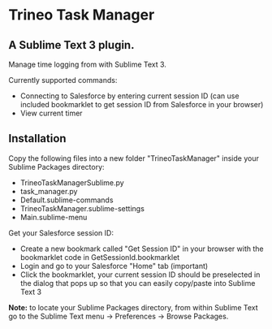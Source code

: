 Trineo Task Manager
=======================
A Sublime Text 3 plugin.
-------------------------

Manage time logging from with Sublime Text 3.

Currently supported commands:
- Connecting to Salesforce by entering current session ID (can use included bookmarklet to get session ID from Salesforce in your browser)
- View current timer


Installation
------------

Copy the following files into a new folder "TrineoTaskManager" inside your Sublime Packages directory:
- TrineoTaskManagerSublime.py
- task_manager.py
- Default.sublime-commands
- TrineoTaskManager.sublime-settings
- Main.sublime-menu

Get your Salesforce session ID:
- Create a new bookmark called "Get Session ID" in your browser with the bookmarklet code in GetSessionId.bookmarklet
- Login and go to your Salesforce "Home" tab (important)
- Click the bookmarklet, your current session ID should be preselected in the dialog that pops up so that you can easily copy/paste into Sublime Text 3

**Note:** to locate your Sublime Packages directory, from within Sublime Text go to the Sublime Text menu -> Preferences -> Browse Packages.

